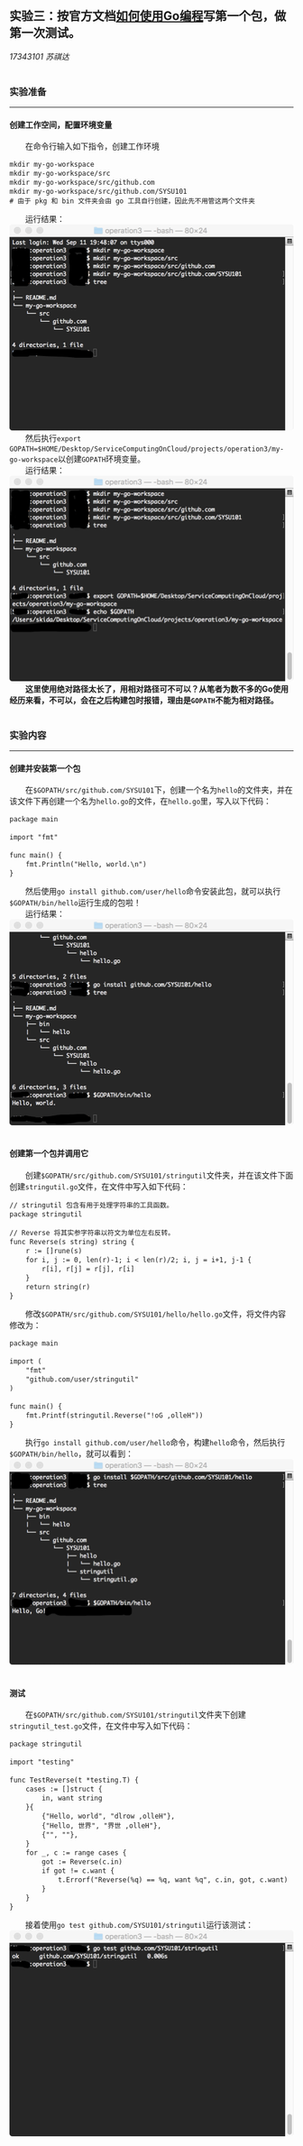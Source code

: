 ## 实验三：按官方文档[如何使用Go编程](https://go-zh.org/doc/code.html)写第一个包，做第一次测试。  
*17343101 苏祺达*  
<br />

### 实验准备  
---
#### 创建工作空间，配置环境变量  
&emsp;&emsp;在命令行输入如下指令，创建工作环境  
```shell
mkdir my-go-workspace
mkdir my-go-workspace/src
mkdir my-go-workspace/src/github.com
mkdir my-go-workspace/src/github.com/SYSU101
# 由于 pkg 和 bin 文件夹会由 go 工具自行创建，因此先不用管这两个文件夹
```
&emsp;&emsp;运行结果：  
![创建工作环境](./.assets/img/1.png)  
&emsp;&emsp;然后执行`export GOPATH=$HOME/Desktop/ServiceComputingOnCloud/projects/operation3/my-go-workspace`以创建`GOPATH`环境变量。  
&emsp;&emsp;运行结果：  
![设置环境变量](./.assets/img/2.png)  
&emsp;&emsp;**这里使用绝对路径太长了，用相对路径可不可以？从笔者为数不多的Go使用经历来看，不可以，会在之后构建包时报错，理由是`GOPATH`不能为相对路径。**  
<br />

### 实验内容
---
#### 创建并安装第一个包
&emsp;&emsp;在`$GOPATH/src/github.com/SYSU101`下，创建一个名为`hello`的文件夹，并在该文件下再创建一个名为`hello.go`的文件，在`hello.go`里，写入以下代码：  
```golang
package main

import "fmt"

func main() {
    fmt.Println("Hello, world.\n")
}
```
&emsp;&emsp;然后使用`go install github.com/user/hello`命令安装此包，就可以执行`$GOPATH/bin/hello`运行生成的包啦！  
&emsp;&emsp;运行结果：  
![创建并安装第一个包](./.assets/img/3.png)  
<br />

#### 创建第一个包并调用它  
&emsp;&emsp;创建`$GOPATH/src/github.com/SYSU101/stringutil`文件夹，并在该文件下面创建`stringutil.go`文件，在文件中写入如下代码：  
```golang
// stringutil 包含有用于处理字符串的工具函数。
package stringutil

// Reverse 将其实参字符串以符文为单位左右反转。
func Reverse(s string) string {
	r := []rune(s)
	for i, j := 0, len(r)-1; i < len(r)/2; i, j = i+1, j-1 {
		r[i], r[j] = r[j], r[i]
	}
	return string(r)
}
```
&emsp;&emsp;修改`$GOPATH/src/github.com/SYSU101/hello/hello.go`文件，将文件内容修改为：  
```golang
package main

import (
	"fmt"
	"github.com/user/stringutil"
)

func main() {
	fmt.Printf(stringutil.Reverse("!oG ,olleH"))
}
```
&emsp;&emsp;执行`go install github.com/user/hello`命令，构建`hello`命令，然后执行`$GOPATH/bin/hello`，就可以看到：  
![创建并调用包](./.assets/img/4.png)  
<br />

#### 测试
&emsp;&emsp;在`$GOPATH/src/github.com/SYSU101/stringutil`文件夹下创建`stringutil_test.go`文件，在文件中写入如下代码：  
``` golang
package stringutil

import "testing"

func TestReverse(t *testing.T) {
	cases := []struct {
		in, want string
	}{
		{"Hello, world", "dlrow ,olleH"},
		{"Hello, 世界", "界世 ,olleH"},
		{"", ""},
	}
	for _, c := range cases {
		got := Reverse(c.in)
		if got != c.want {
			t.Errorf("Reverse(%q) == %q, want %q", c.in, got, c.want)
		}
	}
}
```
&emsp;&emsp;接着使用`go test github.com/SYSU101/stringutil`运行该测试：  
![测试](./.assets/img/5.png)  